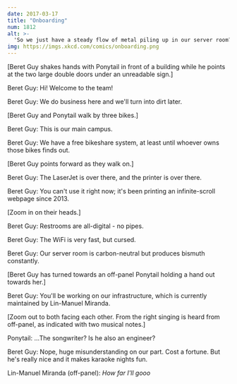 ```yaml
---
date: 2017-03-17
title: "Onboarding"
num: 1812
alt: >-
  'So we just have a steady flow of metal piling up in our server room? Isn't that a problem?' 'Yeah, you should bring that up at our next bismuth meeting.'
img: https://imgs.xkcd.com/comics/onboarding.png
---
```

[Beret Guy shakes hands with Ponytail in front of a building while he points at the two large double doors under an unreadable sign.]

Beret Guy: Hi! Welcome to the team!

Beret Guy: We do business here and we'll turn into dirt later.

[Beret Guy and Ponytail walk by three bikes.]

Beret Guy: This is our main campus.

Beret Guy: We have a free bikeshare system, at least until whoever owns those bikes finds out.

[Beret Guy points forward as they walk on.]

Beret Guy: The LaserJet is over there, and the printer is over there.

Beret Guy: You can't use it right now; it's been printing an infinite-scroll webpage since 2013.

[Zoom in on their heads.]

Beret Guy: Restrooms are all-digital - no pipes.

Beret Guy: The WiFi is very fast, but cursed.

Beret Guy: Our server room is carbon-neutral but produces bismuth constantly.

[Beret Guy has turned towards an off-panel Ponytail holding a hand out towards her.]

Beret Guy: You'll be working on our infrastructure, which is currently maintained by Lin-Manuel Miranda.

[Zoom out to both facing each other. From the right singing is heard from off-panel, as indicated with two musical notes.]

Ponytail: ...The songwriter? Is he also an engineer?

Beret Guy: Nope, huge misunderstanding on our part. Cost a fortune. But he's really nice and it makes karaoke nights fun.

Lin-Manuel Miranda (off-panel): *How far I'll gooo*